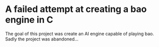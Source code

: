 # A failed attempt at creating a bao engine in C

The goal of this project was create an AI engine capable of playing bao. Sadly
the project was abandoned...

